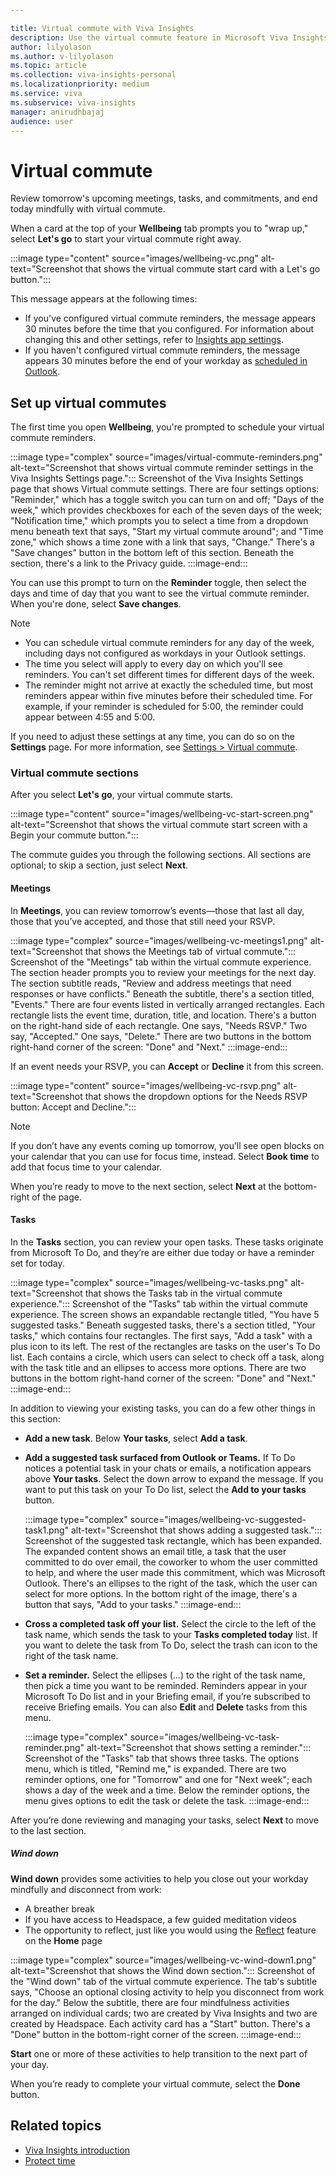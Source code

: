 ```yaml
---

title: Virtual commute with Viva Insights
description: Use the virtual commute feature in Microsoft Viva Insights
author: lilyolason
ms.author: v-lilyolason
ms.topic: article
ms.collection: viva-insights-personal
ms.localizationpriority: medium 
ms.service: viva
ms.subservice: viva-insights
manager: anirudhbajaj
audience: user
---
```


# Virtual commute

Review tomorrow's upcoming meetings, tasks, and commitments, and end today mindfully with virtual commute. 

When a card at the top of your **Wellbeing** tab prompts you to "wrap up," select **Let's go** to start your virtual commute right away.

:::image type="content" source="images/wellbeing-vc.png" alt-text="Screenshot that shows the virtual commute start card with a Let's go button.":::

<!--Anji to verify-->

This message appears at the following times:

* If you've configured virtual commute reminders, the message appears 30 minutes before the time that you configured. For information about changing this and other settings, refer to [Insights app settings](viva-teams-app-settings.md).
* If you haven't configured virtual commute reminders, the message appears 30 minutes before the end of your workday as [scheduled in Outlook](https://outlook.office.com/calendar/options/calendar/view/appearance).

## Set up virtual commutes

The first time you open **Wellbeing**, you're prompted to schedule your virtual commute reminders.

<!--Anji to verify-->

:::image type="complex" source="images/virtual-commute-reminders.png" alt-text="Screenshot that shows virtual commute reminder settings in the Viva Insights Settings page.":::
   Screenshot of the Viva Insights Settings page that shows Virtual commute settings. There are four settings options: "Reminder," which has a toggle switch you can turn on and off; "Days of the week," which provides checkboxes for each of the seven days of the week; "Notification time," which prompts you to select a time from a dropdown menu beneath text that says, "Start my virtual commute around"; and "Time zone," which shows a time zone with a link that says, "Change." There's a "Save changes" button in the bottom left of this section. Beneath the section, there's a link to the Privacy guide.
:::image-end:::

You can use this prompt to turn on the **Reminder** toggle, then select the days and time of day that you want to see the virtual commute reminder. When you're done, select **Save changes**.

>[!Note]
>
>* You can schedule virtual commute reminders for any day of the week, including days not configured as workdays in your Outlook settings.
>* The time you select will apply to every day on which you'll see reminders. You can't set different times for different days of the week.
>* The reminder might not arrive at exactly the scheduled time, but most reminders appear within five minutes before their scheduled time. For example, if your reminder is scheduled for 5:00, the reminder could appear between 4:55 and 5:00.

If you need to adjust these settings at any time, you can do so on the **Settings** page. For more information, see [Settings > Virtual commute](viva-teams-app-settings.md).

### Virtual commute sections

After you select **Let's go**, your virtual commute starts.

:::image type="content" source="images/wellbeing-vc-start-screen.png" alt-text="Screenshot that shows the virtual commute start screen with a Begin your commute button.":::

The commute guides you through the following sections. All sections are optional; to skip a section, just select **Next**.

#### Meetings

In **Meetings**, you can review tomorrow’s events—those that last all day, those that you’ve accepted, and those that still need your RSVP. 

:::image type="complex" source="images/wellbeing-vc-meetings1.png" alt-text="Screenshot that shows the Meetings tab of virtual commute.":::
   Screenshot of the "Meetings" tab within the virtual commute experience. The section header prompts you to review your meetings for the next day. The section subtitle reads, "Review and address meetings that need responses or have conflicts." Beneath the subtitle, there's a section titled, "Events." There are four events listed in vertically arranged rectangles. Each rectangle lists the event time, duration, title, and location. There's a button on the right-hand side of each rectangle. One says, "Needs RSVP." Two say, "Accepted." One says, "Delete." There are two buttons in the bottom right-hand corner of the screen: "Done" and "Next."
:::image-end:::

If an event needs your RSVP, you can **Accept** or **Decline** it from this screen. 

:::image type="content" source="images/wellbeing-vc-rsvp.png" alt-text="Screenshot that shows the dropdown options for the Needs RSVP button: Accept and Decline.":::

>[!Note]
>If you don’t have any events coming up tomorrow, you’ll see open blocks on your calendar that you can use for focus time, instead. Select **Book time** to add that focus time to your calendar.

When you’re ready to move to the next section, select **Next** at the bottom-right of the page.

#### Tasks

In the **Tasks** section, you can review your open tasks. These tasks originate from Microsoft To Do, and they’re are either due today or have a reminder set for today.

:::image type="complex" source="images/wellbeing-vc-tasks.png" alt-text="Screenshot that shows the Tasks tab in the virtual commute experience.":::
   Screenshot of the "Tasks" tab within the virtual commute experience. The screen shows an expandable rectangle titled, "You have 5 suggested tasks." Beneath suggested tasks, there's a section titled, "Your tasks," which contains four rectangles. The first says, "Add a task" with a plus icon to its left. The rest of the rectangles are tasks on the user's To Do list. Each contains a circle, which users can select to check off a task, along with the task title and an ellipses to access more options. There are two buttons in the bottom right-hand corner of the screen: "Done" and "Next."
:::image-end:::

In addition to viewing your existing tasks, you can do a few other things in this section:

* **Add a new task**. Below **Your tasks**, select **Add a task**.

* **Add a suggested task surfaced from Outlook or Teams.** If To Do notices a potential task in your chats or emails, a notification appears above **Your tasks**. Select the down arrow to expand the message. If you want to put this task on your To Do list, select the **Add to your tasks** button. 

   :::image type="complex" source="images/wellbeing-vc-suggested-task1.png" alt-text="Screenshot that shows adding a suggested task.":::
       Screenshot of the suggested task rectangle, which has been expanded. The expanded content shows an email title, a task that the user committed to do over email, the coworker to whom the user committed to help, and where the user made this commitment, which was Microsoft Outlook. There's an ellipses to the right of the task, which the user can select for more options. In the bottom right of the image, there's a button that says, "Add to your tasks."
    :::image-end:::

* **Cross a completed task off your list.** Select the circle to the left of the task name, which sends the task to your **Tasks completed today** list. If you want to delete the task from To Do, select the trash can icon to the right of the task name.

* **Set a reminder.** Select the ellipses (…) to the right of the task name, then pick a time you want to be reminded. Reminders appear in your Microsoft To Do list and in your Briefing email, if you’re subscribed to receive Briefing emails. You can also **Edit** and **Delete** tasks from this menu.

    :::image type="complex" source="images/wellbeing-vc-task-reminder.png" alt-text="Screenshot that shows setting a reminder.":::
       Screenshot of the "Tasks" tab that shows three tasks. The options menu, which is titled, "Remind me," is expanded. There are two reminder options, one for "Tomorrow" and one for "Next week"; each shows a day of the week and a time. Below the reminder options, the menu gives options to edit the task or delete the task.
:::image-end:::

After you’re done reviewing and managing your tasks, select **Next** to move to the last section.

##### Wind down

**Wind down** provides some activities to help you close out your workday mindfully and disconnect from work:

* A breather break
* If you have access to Headspace, a few guided meditation videos
* The opportunity to reflect, just like you would using the [Reflect](reflect.md) feature on the **Home** page


:::image type="complex" source="images/wellbeing-vc-wind-down1.png" alt-text="Screenshot that shows the Wind down section.":::
   Screenshot of the "Wind down" tab of the virtual commute experience. The tab's subtitle says, "Choose an optional closing activity to help you disconnect from work for the day." Below the subtitle, there are four mindfulness activities arranged on individual cards; two are created by Viva Insights and two are created by Headspace. Each activity card has a "Start" button. There's a "Done" button in the bottom-right corner of the screen.
:::image-end:::


**Start** one or more of these activities to help transition to the next part of your day.

When you’re ready to complete your virtual commute, select the **Done** button.

## Related topics

* [Viva Insights introduction](viva-teams-app.md)
* [Protect time](viva-insights-protect-time.md)
